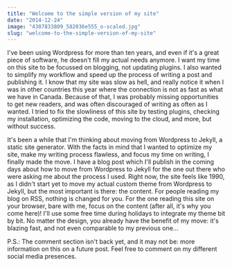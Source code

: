 ```yaml
---
title: "Welcome to the simple version of my site"
date: "2014-12-24"
image: "4307833809_582036e555_o-scaled.jpg"
slug: "welcome-to-the-simple-version-of-my-site"
---
```


I've been using Wordpress for more than ten years, and even if it's a great piece of software, he doesn't fill my actual needs anymore. I want my time on this site to be focussed on blogging, not updating plugins. I also wanted to simplify my workflow and speed up the process of writing a post and publishing it. I know that my site was slow as hell, and really notice it when I was in other countries this year where the connection is not as fast as what we have in Canada. Because of that, I was probably missing opportunities to get new readers, and was often discouraged of writing as often as I wanted. I tried to fix the slowliness of this site by testing plugins, checking my installation, optimizing the code, moving to the cloud, and more, but without success.

It's been a while that I'm thinking about moving from Wordpress to Jekyll, a static site generator. With the facts in mind that I wanted to optimize my site, make my writing process flawless, and focus my time on writing, I finally made the move. I have a blog post which I'll publish in the coming days about how to move from Wordpress to Jekyll for the one out there who were asking me about the process I used. Right now, the site feels like 1990, as I didn't start yet to move my actual custom theme from Wordpress to Jekyll, but the most important is there: the content. For people reading my blog on RSS, nothing is changed for you. For the one reading this site on your browser, bare with me, focus on the content (after all, it's why you come here)! I'll use some free time during holidays to integrate my theme bit by bit. No matter the design, you already have the benefit of my move: it's blazing fast, and not even comparable to my previous one...

P.S.: The comment section isn't back yet, and it may not be: more information on this on a future post. Feel free to comment on my different social media presences.
